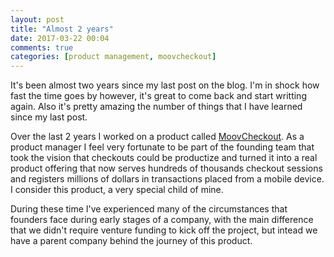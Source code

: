 ```yaml
---
layout: post
title: "Almost 2 years"
date: 2017-03-22 00:04
comments: true
categories: [product management, moovcheckout]
---
```

It's been almost two years since my last post on the blog. I'm in shock how fast the time goes by however, it's great to come back and start writting again. Also it's pretty amazing the number of things that I have learned since my last post.

Over the last 2 years I worked on a product called [MoovCheckout](https://www.moovweb.com/solutions/moovcheckout/). As a product manager I feel very fortunate to be part of the founding team that took the vision that checkouts could be productize and turned it into a real product offering that now serves hundreds of thousands checkout sessions and registers millions of dollars in transactions placed from a mobile device. I consider this product, a very special child of mine.
<!--more-->
During these time I've experienced many of the circumstances that founders face during early stages of a company, with the main difference that we didn't require venture funding to kick off the project, but intead we have a parent company behind the journey of this product.

